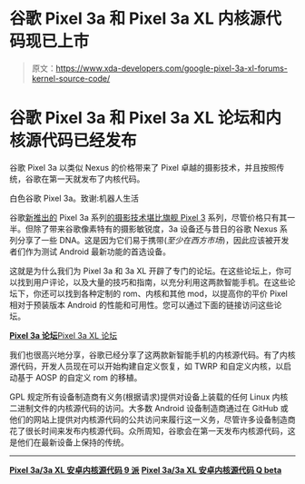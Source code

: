 # 谷歌 Pixel 3a 和 Pixel 3a XL 内核源代码现已上市

> 原文：<https://www.xda-developers.com/google-pixel-3a-xl-forums-kernel-source-code/>

# 谷歌 Pixel 3a 和 Pixel 3a XL 论坛和内核源代码已经发布

谷歌 Pixel 3a 以类似 Nexus 的价格带来了 Pixel 卓越的摄影技术，并且按照传统，谷歌在第一天就发布了内核代码。

白色谷歌 Pixel 3a。致谢:机器人生活

谷歌[新推出的](https://www.xda-developers.com/google-pixel-3a-3a-xl-specs-features-price/) Pixel 3a 系列[的摄影技术堪比旗舰 Pixel 3](https://www.xda-developers.com/google-pixel-3a-hands-on-review/) 系列，尽管价格只有其一半。但除了带来谷歌像素特有的摄影敏锐度，3a 设备还与昔日的谷歌 Nexus 系列分享了一些 DNA。这是因为它们易于携带(*至少在西方市场*)，因此应该被开发者们作为测试 Android 最新功能的首选设备。

这就是为什么我们为 Pixel 3a 和 3a XL 开辟了专门的论坛。在这些论坛上，你可以找到用户评论，以及大量的技巧和指南，以充分利用这两款智能手机。在这些论坛下，你还可以找到各种定制的 rom、内核和其他 mod，以提高你的平价 Pixel 相对于预装版本 Android 的性能和可用性。您可以通过下面的链接访问这些论坛。

[**Pixel 3a 论坛**](https://forum.xda-developers.com/pixel-3a)[Pixel 3a XL 论坛](https://forum.xda-developers.com/pixel-3a-xl)

我们也很高兴地分享，谷歌已经分享了这两款新智能手机的内核源代码。有了内核源代码，开发人员现在可以开始构建自定义恢复，如 TWRP 和自定义内核，以启动基于 AOSP 的自定义 rom 的移植。

GPL 规定所有设备制造商有义务(根据请求)提供对设备上装载的任何 Linux 内核二进制文件的内核源代码的访问。大多数 Android 设备制造商通过在 GitHub 或他们的网站上提供对内核源代码的公共访问来履行这一义务，尽管许多设备制造商花了很长时间来发布内核源代码。众所周知，谷歌会在第一天发布内核源代码，这是他们在最新设备上保持的传统。

* * *

[**Pixel 3a/3a XL 安卓内核源代码 9 派**](https://android.googlesource.com/kernel/msm/+/refs/tags/android-9.0.0_r0.79) [**Pixel 3a/3a XL 安卓内核源代码 Q beta**](https://android.googlesource.com/kernel/msm/+/refs/tags/android-q-preview-3_r0.4)